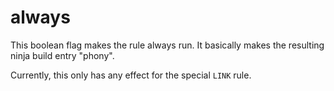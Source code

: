 # always

This boolean flag makes the rule always run. It basically makes the resulting
ninja build entry "phony".

Currently, this only has any effect for the special `LINK` rule.
